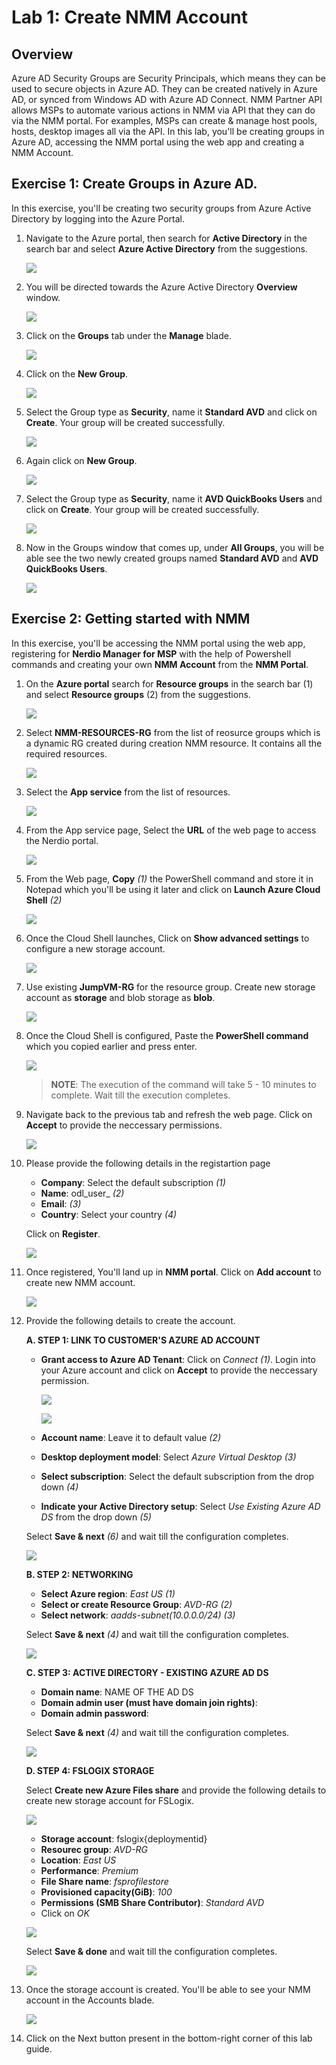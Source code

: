 # Lab 1: Create NMM Account

## Overview

Azure AD Security Groups are Security Principals, which means they can be used to secure objects in Azure AD. They can be created natively in Azure AD, or synced from Windows AD with Azure AD Connect. NMM Partner API allows MSPs to automate various actions in NMM via API that they can do via the NMM portal. For examples, MSPs can create & manage host pools, hosts, desktop images all via the API. In this lab, you'll be creating groups in Azure AD, accessing the NMM portal using the web app and creating a NMM Account.

## Exercise 1: Create Groups in Azure AD.

In this exercise, you'll be creating two security groups from Azure Active Directory by logging into the Azure Portal.

1. Navigate to the Azure portal, then search for **Active Directory** in the search bar and select **Azure Active Directory** from the suggestions.

    ![](media/ss4.png)
    
2. You will be directed towards the Azure Active Directory **Overview** window.

    ![](media/ss5.png)
    
3. Click on the **Groups** tab under the **Manage** blade.

    ![](media/ss6.png)
    
4. Click on the **New Group**.

    ![](media/ss7.png)
    
5. Select the Group type as **Security**, name it **Standard AVD** and click on **Create**. Your group will be created successfully.

    ![](media/ss9.png)

6. Again click on **New Group**.

    ![](media/ss7.png)

7. Select the Group type as **Security**, name it **AVD QuickBooks Users** and click on **Create**. Your group will be created successfully.

    ![](media/ss10.png)
    
8. Now in the Groups window that comes up, under **All Groups**, you will be able see the two newly created groups named **Standard AVD** and **AVD QuickBooks Users**.

    ![](media/ss11.png)

## Exercise 2: Getting started with NMM

In this exercise, you'll be accessing the NMM portal using the web app, registering for **Nerdio Manager for MSP** with the help of Powershell commands and creating your own **NMM Account** from the **NMM Portal**.

1. On the **Azure portal** search for **Resource groups** in the search bar (1) and select **Resource groups** (2) from the suggestions.

   ![](media/s10.png)
   
1. Select **NMM-RESOURCES-RG** from the list of reosurce groups which is a dynamic RG created during creation NMM resource. It contains all the required resources.

   ![](media/ss1.png)
   
1. Select the **App service** from the list of resources.

   ![](media/ss2.png)
   
1. From the App service page, Select the **URL** of the web page to access the Nerdio portal.

   ![](media/ss3.png)
   
1. From the Web page, **Copy** *(1)* the PowerShell command and store it in Notepad which you'll be using it later and click on **Launch Azure Cloud Shell** *(2)*
 
   ![](media/s4.1.png)
   
1. Once the Cloud Shell launches, Click on **Show advanced settings** to configure a new storage account.
    
   ![](media/s5.png)
   
1. Use existing **JumpVM-RG** for the resource group. Create new storage account as **storage<inject key="DeploymentID" enableCopy="false" />** and blob storage as **blob**. 

   ![](media/s6.png)
   
1. Once the Cloud Shell is configured, Paste the **PowerShell command** which you copied earlier and press enter.

   ![](media/s7.png)

   >**NOTE**: The execution of the command will take 5 - 10 minutes to complete. Wait till the execution completes.

1. Navigate back to the previous tab and refresh the web page. Click on **Accept** to provide the neccessary permissions.

   ![](media/s8.png)
   
1. Please provide the following details in the registartion page

   - **Company**: Select the default subscription *(1)*
   - **Name**: odl_user_<inject key="DeploymentID" enableCopy="false" /> *(2)*
   - **Email**: **<inject key="Username" />** *(3)*
   - **Country**: Select your country *(4)*
   
   Click on **Register**.
   
   ![](media/s9.png)
   
1. Once registered, You'll land up in **NMM portal**. Click on **Add account** to create new NMM account.

   ![](media/s11.png)
   
1. Provide the following details to create the account.

   **A. STEP 1: LINK TO CUSTOMER'S AZURE AD ACCOUNT**
   
   - **Grant access to Azure AD Tenant**: Click on *Connect (1)*. Login into your Azure account and click on **Accept** to provide the neccessary permission.

     ![](media/s12.1.png)
     
     ![](media/s12.png)
     
   - **Account name**: Leave it to default value *(2)*
   - **Desktop deployment model**: Select *Azure Virtual Desktop (3)* 
   - **Select subscription**: Select the default subscription from the drop down *(4)*
   - **Indicate your Active Directory setup**: Select *Use Existing Azure AD DS* from the drop down *(5)*
   
   Select **Save & next** *(6)* and wait till the configuration completes.
   
   ![](media/s13.png)
   
   **B. STEP 2: NETWORKING**
   
   - **Select Azure region**: *East US (1)*
   - **Select or create Resource Group**: *AVD-RG (2)*
   - **Select network**: *aadds-subnet(10.0.0.0/24) (3)*
   
   Select **Save & next** *(4)* and wait till the configuration completes.
   
   ![](media/s14.png)
   
   **C. STEP 3: ACTIVE DIRECTORY - EXISTING AZURE AD DS**
   
   - **Domain name**: NAME OF THE AD DS
   - **Domain admin user (must have domain join rights)**: <inject key="Username" />
   - **Domain admin password**: <inject key="Password" />

   Select **Save & next** *(4)* and wait till the configuration completes.
   
   ![](media/s15.png)
   
   **D. STEP 4: FSLOGIX STORAGE**
   
   Select **Create new Azure Files share** and provide the following details to create new storage account for FSLogix.
   
   ![](media/ss12.png)
   
   - **Storage account**: fslogix{deploymentid}
   - **Resourec group**: *AVD-RG*
   - **Location**: *East US*
   - **Performance**: *Premium*
   - **File Share name**: *fsprofilestore*
   - **Provisioned capacity(GiB)**: *100*
   - **Permissions (SMB Share Contributor)**: *Standard AVD*
   - Click on *OK*

   ![](media/ss13.png)
   
   Select **Save & done** and wait till the configuration completes.
   
   ![](media/s18.png)
  
1. Once the storage account is created. You'll be able to see your NMM account in the Accounts blade.

   ![](media/s19.png)

1. Click on the Next button present in the bottom-right corner of this lab guide.
